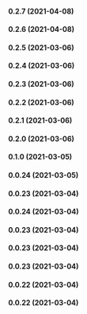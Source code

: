 #### 0.2.7 (2021-04-08)

#### 0.2.6 (2021-04-08)

#### 0.2.5 (2021-03-06)

#### 0.2.4 (2021-03-06)

#### 0.2.3 (2021-03-06)

#### 0.2.2 (2021-03-06)

#### 0.2.1 (2021-03-06)

#### 0.2.0 (2021-03-06)

#### 0.1.0 (2021-03-05)

#### 0.0.24 (2021-03-05)

#### 0.0.23 (2021-03-04)

#### 0.0.24 (2021-03-04)

#### 0.0.23 (2021-03-04)

#### 0.0.23 (2021-03-04)

#### 0.0.23 (2021-03-04)

#### 0.0.22 (2021-03-04)

#### 0.0.22 (2021-03-04)

